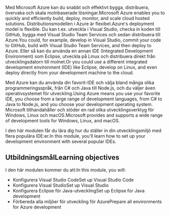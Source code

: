 <span data-ttu-id="72b0b-101">Med Microsoft Azure kan du snabbt och effektivt bygga, distribuera, övervaka och skala molnbaserade lösningar.</span><span class="sxs-lookup"><span data-stu-id="72b0b-101">Microsoft Azure enables you to quickly and efficiently build, deploy, monitor, and scale cloud hosted solutions.</span></span> <span data-ttu-id="72b0b-102">Distributionsmodellen i Azure är flexibel.</span><span class="sxs-lookup"><span data-stu-id="72b0b-102">Azure's deployment model is flexible.</span></span> <span data-ttu-id="72b0b-103">Du kan t.ex. utveckla i Visual Studio, checka in koden till GitHub, bygga med Visual Studio Team Services och sedan distribuera till Azure.</span><span class="sxs-lookup"><span data-stu-id="72b0b-103">You could, for example, develop in Visual Studio, commit your code to GitHub, build with Visual Studio Team Services, and then deploy to Azure.</span></span> <span data-ttu-id="72b0b-104">Eller så kan du använda en annan IDE (Integrated Development Environment) som Eclipse, utveckla på Linux och distribuera direkt från utvecklingsdatorn till molnet.</span><span class="sxs-lookup"><span data-stu-id="72b0b-104">Or you could use a different integrated development environment (IDE) like Eclipse, develop on Linux, and even deploy directly from your development machine to the cloud.</span></span>

<span data-ttu-id="72b0b-105">Med Azure kan du använda din favorit-IDE och välja bland många olika programmeringsspråk, från C# och Java till Node.js, och du väljer även operativsystemet för utveckling.</span><span class="sxs-lookup"><span data-stu-id="72b0b-105">Using Azure means you use your favorite IDE, you choose from a large range of development languages, from C# to Java to Node.js, and you choose your development operating system.</span></span> <span data-ttu-id="72b0b-106">Microsoft tillhandahåller och stöder en rad olika utvecklingsverktyg för Windows, Linux och macOS.</span><span class="sxs-lookup"><span data-stu-id="72b0b-106">Microsoft provides and supports a wide range of development tools for Windows, Linux, and macOS.</span></span> 

<span data-ttu-id="72b0b-107">I den här modulen får du lära dig hur du ställer in din utvecklingsmiljö med flera populära IDE:er.</span><span class="sxs-lookup"><span data-stu-id="72b0b-107">In this module, you'll learn how to set up your development environment with several popular IDEs.</span></span>

## <a name="learning-objectives"></a><span data-ttu-id="72b0b-108">Utbildningsmål</span><span class="sxs-lookup"><span data-stu-id="72b0b-108">Learning objectives</span></span>

<span data-ttu-id="72b0b-109">I den här modulen kommer du att:</span><span class="sxs-lookup"><span data-stu-id="72b0b-109">In this module, you will:</span></span>

- <span data-ttu-id="72b0b-110">Konfigurera Visual Studio Code</span><span class="sxs-lookup"><span data-stu-id="72b0b-110">Set up Visual Studio Code</span></span>
- <span data-ttu-id="72b0b-111">Konfigurera Visual Studio</span><span class="sxs-lookup"><span data-stu-id="72b0b-111">Set up Visual Studio</span></span>
- <span data-ttu-id="72b0b-112">Konfigurera Eclipse för Java-utveckling</span><span class="sxs-lookup"><span data-stu-id="72b0b-112">Set up Eclipse for Java development</span></span>
- <span data-ttu-id="72b0b-113">Förbereda alla miljöer för utveckling för Azure</span><span class="sxs-lookup"><span data-stu-id="72b0b-113">Prepare all environments for Azure development</span></span>
